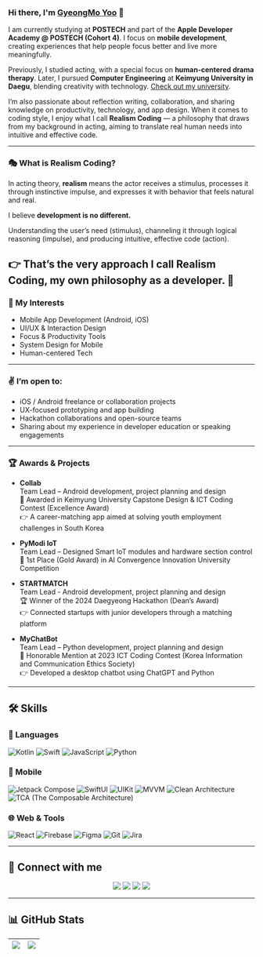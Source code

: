 <!-- 💫 About Me -->
### Hi there, I'm [GyeongMo Yoo](https://bubble-dinghy-f0e.notion.site/Demian-Yoo-d6f30acfe881471890c6cbd06ccbd84c?pvs=4) 👋

<!-- 💫 About Me -->

I am currently studying at **POSTECH** and part of the **Apple Developer Academy @ POSTECH (Cohort 4)**. I focus on **mobile development**, creating experiences that help people focus better and live more meaningfully.

Previously, I studied acting, with a special focus on **human-centered drama therapy**. Later, I pursued **Computer Engineering** at **Keimyung University in Daegu**, blending creativity with technology. [Check out my university](https://www.kmu.ac.kr/uni/main/main.jsp).

I’m also passionate about reflection writing, collaboration, and sharing knowledge on productivity, technology, and app design. When it comes to coding style, I enjoy what I call **Realism Coding** — a philosophy that draws from my background in acting, aiming to translate real human needs into intuitive and effective code.

---

### 🎭 What is Realism Coding?

In acting theory, **realism** means the actor receives a stimulus, processes it through instinctive impulse, and expresses it with behavior that feels natural and real.

I believe **development is no different.**

Understanding the user’s need (stimulus), channeling it through logical reasoning (impulse), and producing intuitive, effective code (action).

👉 That’s the very approach I call **Realism Coding**, my own philosophy as a developer. 🙈
---

### 🔎 My Interests
- Mobile App Development (Android, iOS)
- UI/UX & Interaction Design
- Focus & Productivity Tools
- System Design for Mobile
- Human-centered Tech

---

### ✌️ I’m open to:
- iOS / Android freelance or collaboration projects
- UX-focused prototyping and app building
- Hackathon collaborations and open-source teams
- Sharing about my experience in developer education or speaking engagements

---

### 🏆 Awards & Projects

- **Collab**  
  Team Lead – Android development, project planning and design  
  🏅 Awarded in Keimyung University Capstone Design & ICT Coding Contest (Excellence Award)  
  👉 A career-matching app aimed at solving youth employment challenges in South Korea

- **PyModi IoT**  
  Team Lead – Designed Smart IoT modules and hardware section control  
  🥇 1st Place (Gold Award) in AI Convergence Innovation University Competition

- **STARTMATCH**  
  Team Lead - Android development, project planning and design  
  🏆 Winner of the 2024 Daegyeong Hackathon (Dean’s Award)  
  👉 Connected startups with junior developers through a matching platform

- **MyChatBot**  
  Team Lead – Python development, project planning and design  
  🥉 Honorable Mention at 2023 ICT Coding Contest (Korea Information and Communication Ethics Society)  
  👉 Developed a desktop chatbot using ChatGPT and Python  


---

## 🛠 Skills

### 🔄 Languages

![Kotlin](https://img.shields.io/badge/Kotlin-7F52FF?style=for-the-badge&logo=kotlin&logoColor=white)
![Swift](https://img.shields.io/badge/Swift-F05138?style=for-the-badge&logo=swift&logoColor=white)
![JavaScript](https://img.shields.io/badge/JavaScript-F7DF1E?style=for-the-badge&logo=javascript&logoColor=black)
![Python](https://img.shields.io/badge/Python-3776AB?style=for-the-badge&logo=python&logoColor=white)

### 📱 Mobile

![Jetpack Compose](https://img.shields.io/badge/Jetpack_Compose-4285F4?style=for-the-badge&logo=android&logoColor=white)
![SwiftUI](https://img.shields.io/badge/SwiftUI-007AFF?style=for-the-badge&logo=swift&logoColor=white)
![UIKit](https://img.shields.io/badge/UIKit-000000?style=for-the-badge&logo=apple&logoColor=white)
![MVVM](https://img.shields.io/badge/MVVM-FF4081?style=for-the-badge&logo=architecture&logoColor=white)
![Clean Architecture](https://img.shields.io/badge/Clean%20Architecture-00C853?style=for-the-badge&logo=buildkite&logoColor=white)
![TCA (The Composable Architecture)](https://img.shields.io/badge/TCA-795548?style=for-the-badge&logo=swift&logoColor=white)


### 🌐 Web & Tools

![React](https://img.shields.io/badge/React-61DAFB?style=for-the-badge&logo=react&logoColor=black)
![Firebase](https://img.shields.io/badge/Firebase-FFCA28?style=for-the-badge&logo=firebase&logoColor=black)
![Figma](https://img.shields.io/badge/Figma-F24E1E?style=for-the-badge&logo=figma&logoColor=white)
![Git](https://img.shields.io/badge/Git-F05032?style=for-the-badge&logo=git&logoColor=white)
![Jira](https://img.shields.io/badge/Jira-0052CC?style=for-the-badge&logo=jira&logoColor=white)

---

## 👥 Connect with me

<p align="center">
  <a href="mailto:demianyoo7003@gmail.com"><img src="https://img.shields.io/badge/Gmail-EA4335?style=for-the-badge&logo=gmail&logoColor=white" /></a>
  <a href="https://medium.com/@ykm7003"><img src="https://img.shields.io/badge/Medium-12100E?style=for-the-badge&logo=medium&logoColor=white" /></a>
  <a href="https://www.linkedin.com/in/g-m-yoo-b4098b316/"><img src="https://img.shields.io/badge/LinkedIn-0A66C2?style=for-the-badge&logo=linkedin&logoColor=white" /></a>
  <a href="https://www.instagram.com/yoo_the_creator"><img src="https://img.shields.io/badge/Instagram-E4405F?style=for-the-badge&logo=instagram&logoColor=white" /></a>
</p>

---

## 📊 GitHub Stats

| <a href="https://github.com/anuraghazra/github-readme-stats"><img align="center" src="https://github-readme-stats.vercel.app/api?username=YooGyeongMo&show_icons=true&include_all_commits=true&theme=radical&hide_border=true" /></a> | <a href="https://github.com/anuraghazra/github-readme-stats"><img align="center" src="https://github-readme-stats.vercel.app/api/top-langs/?username=YooGyeongMo&layout=compact&theme=radical&hide_border=true" /></a> |
| ------------- | ------------- |
